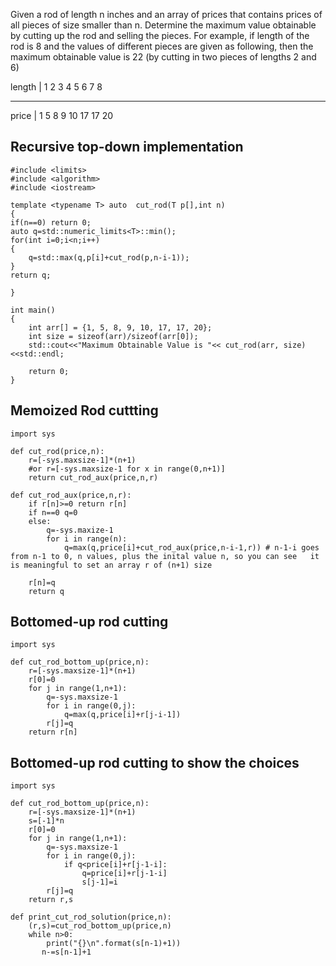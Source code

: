 Given a rod of length n inches and an array of prices that contains prices of all pieces of size smaller than n. Determine the maximum value obtainable by cutting up the rod and selling the pieces. For example, if length of the rod is 8 and the values of different pieces are given as following, then the maximum obtainable value is 22 (by cutting in two pieces of lengths 2 and 6)


length   | 1   2   3   4   5   6   7   8  

----------------------------------------
price    | 1   5   8   9  10  17  17  20


## Recursive top-down implementation 
```
#include <limits>
#include <algorithm>
#include <iostream>

template <typename T> auto  cut_rod(T p[],int n)
{
if(n==0) return 0;
auto q=std::numeric_limits<T>::min();
for(int i=0;i<n;i++)
{
    q=std::max(q,p[i]+cut_rod(p,n-i-1));
}
return q;

}

int main()
{
    int arr[] = {1, 5, 8, 9, 10, 17, 17, 20};
    int size = sizeof(arr)/sizeof(arr[0]);
    std::cout<<"Maximum Obtainable Value is "<< cut_rod(arr, size)<<std::endl;
    
    return 0;
}
```
## Memoized Rod cuttting 
```
import sys

def cut_rod(price,n):
    r=[-sys.maxsize-1]*(n+1)
    #or r=[-sys.maxsize-1 for x in range(0,n+1)]
    return cut_rod_aux(price,n,r)

def cut_rod_aux(price,n,r):
    if r[n]>=0 return r[n] 
    if n==0 q=0
    else:
        q=-sys.maxize-1
        for i in range(n):
            q=max(q,price[i]+cut_rod_aux(price,n-i-1,r)) # n-1-i goes from n-1 to 0, n values, plus the inital value n, so you can see   it is meaningful to set an array r of (n+1) size 
                                                         
    r[n]=q
    return q 
```    

## Bottomed-up rod cutting 
```
import sys

def cut_rod_bottom_up(price,n):
    r=[-sys.maxsize-1]*(n+1)
    r[0]=0
    for j in range(1,n+1):
        q=-sys.maxsize-1
        for i in range(0,j):
            q=max(q,price[i]+r[j-i-1])
        r[j]=q
    return r[n]        
```
## Bottomed-up rod cutting to show the choices
```
import sys

def cut_rod_bottom_up(price,n):
    r=[-sys.maxsize-1]*(n+1)
    s=[-1]*n
    r[0]=0
    for j in range(1,n+1):
        q=-sys.maxsize-1
        for i in range(0,j):
            if q<price[i]+r[j-1-i]:
                q=price[i]+r[j-1-i]
                s[j-1]=i
        r[j]=q
    return r,s 

def print_cut_rod_solution(price,n):
    (r,s)=cut_rod_bottom_up(price,n)
    while n>0:
        print("{}\n".format(s[n-1)+1))
       n-=s[n-1]+1

```
